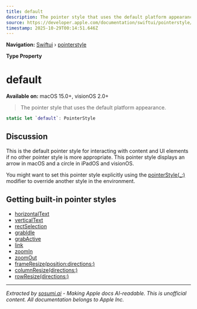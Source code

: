 ```yaml
---
title: default
description: The pointer style that uses the default platform appearance.
source: https://developer.apple.com/documentation/swiftui/pointerstyle/default
timestamp: 2025-10-29T00:14:51.646Z
---
```


**Navigation:** [Swiftui](/documentation/swiftui) › [pointerstyle](/documentation/swiftui/pointerstyle)

**Type Property**

# default

**Available on:** macOS 15.0+, visionOS 2.0+

> The pointer style that uses the default platform appearance.

```swift
static let `default`: PointerStyle
```

## Discussion

This is the default pointer style for interacting with content and UI elements if no other pointer style is more appropriate. This pointer style displays an arrow in macOS and a circle in iPadOS and visionOS.

You might want to set this pointer style explicitly using the [pointerStyle(_:)](/documentation/swiftui/view/pointerstyle(_:)) modifier to override another style in the environment.

## Getting built-in pointer styles

- [horizontalText](/documentation/swiftui/pointerstyle/horizontaltext)
- [verticalText](/documentation/swiftui/pointerstyle/verticaltext)
- [rectSelection](/documentation/swiftui/pointerstyle/rectselection)
- [grabIdle](/documentation/swiftui/pointerstyle/grabidle)
- [grabActive](/documentation/swiftui/pointerstyle/grabactive)
- [link](/documentation/swiftui/pointerstyle/link)
- [zoomIn](/documentation/swiftui/pointerstyle/zoomin)
- [zoomOut](/documentation/swiftui/pointerstyle/zoomout)
- [frameResize(position:directions:)](/documentation/swiftui/pointerstyle/frameresize(position:directions:))
- [columnResize(directions:)](/documentation/swiftui/pointerstyle/columnresize(directions:))
- [rowResize(directions:)](/documentation/swiftui/pointerstyle/rowresize(directions:))

---

*Extracted by [sosumi.ai](https://sosumi.ai) - Making Apple docs AI-readable.*
*This is unofficial content. All documentation belongs to Apple Inc.*
